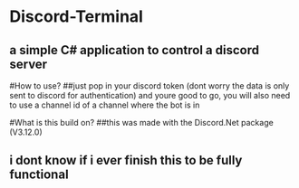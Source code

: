 # Discord-Terminal
## a simple C# application to control a discord server

#How to use?
##just pop in your discord token (dont worry the data is only sent to discord for authentication) and youre good to go, you will also need to use a channel id of a channel where the bot is in

#What is this build on?
##this was made with the Discord.Net package (V3.12.0)

## i dont know if i ever finish this to be fully functional
